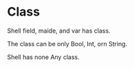 # Class

Shell field, maide, and var has class.

The class can be only Bool, Int, orn String.

Shell has none Any class.